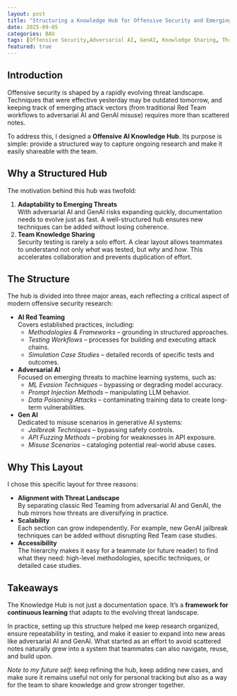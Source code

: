 ```yaml
---
layout: post
title: "Structuring a Knowledge Hub for Offensive Security and Emerging AI Threats"
date: 2025-09-05
categories: BAU
tags: [Offensive Security,Adversarial AI, GenAI, Knowledge Sharing, Threat Landscape]
featured: true
---
```


## Introduction

Offensive security is shaped by a rapidly evolving threat landscape.  
Techniques that were effective yesterday may be outdated tomorrow, and keeping track of emerging attack vectors (from traditional Red Team workflows to adversarial AI and GenAI misuse) requires more than scattered notes.  

To address this, I designed a **Offensive AI Knowledge Hub**. Its purpose is simple: provide a structured way to capture ongoing research and make it easily shareable with the team.

## Why a Structured Hub

The motivation behind this hub was twofold:

1. **Adaptability to Emerging Threats**  
   With adversarial AI and GenAI risks expanding quickly, documentation needs to evolve just as fast. A well-structured hub ensures new techniques can be added without losing coherence.  
2. **Team Knowledge Sharing**  
   Security testing is rarely a solo effort. A clear layout allows teammates to understand not only *what* was tested, but *why* and *how*. This accelerates collaboration and prevents duplication of effort.  

## The Structure

The hub is divided into three major areas, each reflecting a critical aspect of modern offensive security research:

- **AI Red Teaming**  
  Covers established practices, including:  
  - *Methodologies & Frameworks* – grounding in structured approaches.  
  - *Testing Workflows* – processes for building and executing attack chains.  
  - *Simulation Case Studies* – detailed records of specific tests and outcomes.  
- **Adversarial AI**  
  Focused on emerging threats to machine learning systems, such as:  
  - *ML Evasion Techniques* – bypassing or degrading model accuracy.  
  - *Prompt Injection Methods* – manipulating LLM behavior.  
  - *Data Poisoning Attacks* – contaminating training data to create long-term vulnerabilities.  
- **Gen AI**  
  Dedicated to misuse scenarios in generative AI systems:  
  - *Jailbreak Techniques* – bypassing safety controls.  
  - *API Fuzzing Methods* – probing for weaknesses in API exposure.  
  - *Misuse Scenarios* – cataloging potential real-world abuse cases.  

## Why This Layout

I chose this specific layout for three reasons:

- **Alignment with Threat Landscape**  
  By separating classic Red Teaming from adversarial AI and GenAI, the hub mirrors how threats are diversifying in practice.  
- **Scalability**  
  Each section can grow independently. For example, new GenAI jailbreak techniques can be added without disrupting Red Team case studies.  
- **Accessibility**  
  The hierarchy makes it easy for a teammate (or future reader) to find what they need: high-level methodologies, specific techniques, or detailed case studies.  

## Takeaways

The Knowledge Hub is not just a documentation space. It’s a **framework for continuous learning** that adapts to the evolving threat landscape.  

In practice, setting up this structure helped me keep research organized, ensure repeatability in testing, and make it easier to expand into new areas like adversarial AI and GenAI. What started as an effort to avoid scattered notes naturally grew into a system that teammates can also navigate, reuse, and build upon.  

*Note to my future self:* keep refining the hub, keep adding new cases, and make sure it remains useful not only for personal tracking but also as a way for the team to share knowledge and grow stronger together.
